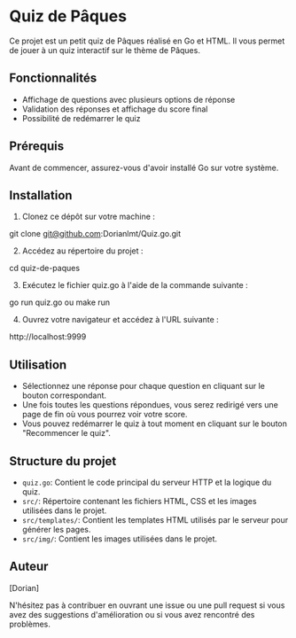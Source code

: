 # Quiz de Pâques

Ce projet est un petit quiz de Pâques réalisé en Go et HTML. Il vous permet de jouer à un quiz interactif sur le thème de Pâques.

## Fonctionnalités

- Affichage de questions avec plusieurs options de réponse
- Validation des réponses et affichage du score final
- Possibilité de redémarrer le quiz

## Prérequis

Avant de commencer, assurez-vous d'avoir installé Go sur votre système.

## Installation

1. Clonez ce dépôt sur votre machine :

git clone git@github.com:Dorianlmt/Quiz.go.git

2. Accédez au répertoire du projet :

cd quiz-de-paques

3. Exécutez le fichier quiz.go à l'aide de la commande suivante :

go run quiz.go 
ou
make run

4. Ouvrez votre navigateur et accédez à l'URL suivante :

http://localhost:9999


## Utilisation

- Sélectionnez une réponse pour chaque question en cliquant sur le bouton correspondant.
- Une fois toutes les questions répondues, vous serez redirigé vers une page de fin où vous pourrez voir votre score.
- Vous pouvez redémarrer le quiz à tout moment en cliquant sur le bouton "Recommencer le quiz".

## Structure du projet

- `quiz.go`: Contient le code principal du serveur HTTP et la logique du quiz.
- `src/`: Répertoire contenant les fichiers HTML, CSS et les images utilisées dans le projet.
- `src/templates/`: Contient les templates HTML utilisés par le serveur pour générer les pages.
- `src/img/`: Contient les images utilisées dans le projet.

## Auteur

[Dorian]

N'hésitez pas à contribuer en ouvrant une issue ou une pull request si vous avez des suggestions d'amélioration ou si vous avez rencontré des problèmes.

